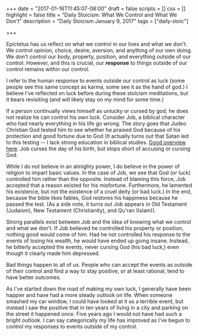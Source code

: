+++
date = "2017-01-16T11:45:07-08:00"
draft = false
scripts = []
css = []
highlight = false
title = "Daily Stoicism: What We Control and What We Don't"
description = "Daily Stoicism January 9, 2017"
tags = ["daily-stoic"]

+++

Epictetus has us reflect on what we control in our lives and what we don't. We control opinion, choice, desire, aversion, and anything of our own doing. We don't control our body, property, position, and everything outside of our control. However, and this is crucial, our **response** to things outside of our control remains within our control.

I refer to the human response to events outside our control as luck (some people see this same concept as karma, some see it as the hand of god.) I believe I've reflected on luck before during these stoicism meditations, but it bears revisiting (and will likely stay on my mind for some time.)

If a person continually views himself as unlucky or cursed by god, he does not realize he can control his own luck. Consider Job, a biblical character who had nearly everything in his life go wrong. The story goes that Judeo Christian God tested him to see whether he praised God because of his protection and good fortune due to God (It actually turns out that Satan led to this testing -- I lack strong education in biblical studies. [Good overview here](https://en.wikipedia.org/wiki/Job_(biblical_figure)). Job curses the day of his birth, but stops short of accusing or cursing God.

While I do not believe in an almighty power, I do believe in the power of religion to impart basic values. In the case of Job, we see that God (or luck) controlled him rather than the opposite. Instead of blaming this force, Job accepted that a reason existed for his misfortune. Furthermore, he lamented his existence, but not the existence of a cruel deity (or bad luck.) In the end, because the bible likes fables, God restores his happiness because he passed the test. (As a side note, it turns out Job appears in Old Testament (Judaism), New Testament (Christianity), and Qu'ran (Islam)).

Strong parallels exist between Job and the idea of knowing what we control and what we don't. If Job believed he controlled his property or position, nothing good would come of him. Had he not controlled his response to the events of losing his wealth, he would have ended up going insane. Instead, he bitterly accepted the events, never cursing God (his bad luck,) even though it clearly made him depressed.

Bad things happen to all of us. People who can accept the events as outside of their control and find a way to stay positive, or at least rational, tend to have better outcomes.

As I've started down the road of making my own luck, I generally have been happier and have had a more steady outlook on life. When someone smashed my car window, I could have looked at it as a terrible event, but instead I saw the positive that in ten years of living in a city and parking on the street it happened once. Five years ago I would not have had such a bright outlook. I can say categorically my life has improved as I've begun to control my responses to events outside of my control.